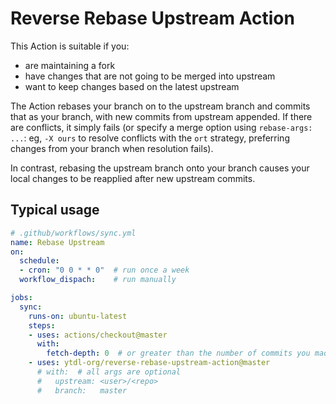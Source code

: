 # Reverse Rebase Upstream Action

This Action is suitable if you:

* are maintaining a fork
* have changes that are not going to be merged into upstream
* want to keep changes based on the latest upstream

The Action rebases your branch on to the upstream branch and commits that
as your branch, with new commits from upstream appended. 
If there are conflicts, it simply fails (or specify a merge option using
`rebase-args: ...`: eg, `-X ours` to resolve conflicts with the `ort` strategy,
preferring changes from your branch when resolution fails).

In contrast, rebasing the upstream branch onto your branch causes your
local changes to be reapplied after new upstream commits.

## Typical usage

```yml
# .github/workflows/sync.yml
name: Rebase Upstream
on:
  schedule:
  - cron: "0 0 * * 0"  # run once a week
  workflow_dispach:    # run manually

jobs:
  sync:
    runs-on: ubuntu-latest
    steps:
    - uses: actions/checkout@master
      with:
        fetch-depth: 0  # or greater than the number of commits you made
    - uses: ytdl-org/reverse-rebase-upstream-action@master
      # with:  # all args are optional
      #   upstream: <user>/<repo>
      #   branch:   master
```
